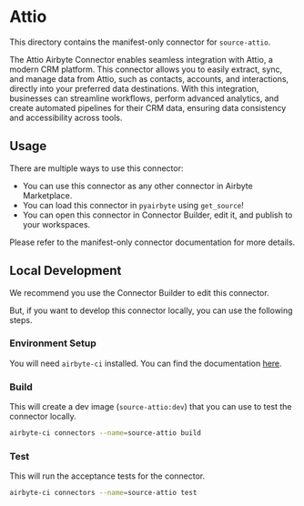 # Attio
This directory contains the manifest-only connector for `source-attio`.

The Attio Airbyte Connector enables seamless integration with Attio, a modern CRM platform. This connector allows you to easily extract, sync, and manage data from Attio, such as contacts, accounts, and interactions, directly into your preferred data destinations. With this integration, businesses can streamline workflows, perform advanced analytics, and create automated pipelines for their CRM data, ensuring data consistency and accessibility across tools.

## Usage
There are multiple ways to use this connector:
- You can use this connector as any other connector in Airbyte Marketplace.
- You can load this connector in `pyairbyte` using `get_source`!
- You can open this connector in Connector Builder, edit it, and publish to your workspaces.

Please refer to the manifest-only connector documentation for more details.

## Local Development
We recommend you use the Connector Builder to edit this connector.

But, if you want to develop this connector locally, you can use the following steps.

### Environment Setup
You will need `airbyte-ci` installed. You can find the documentation [here](airbyte-ci).

### Build
This will create a dev image (`source-attio:dev`) that you can use to test the connector locally.
```bash
airbyte-ci connectors --name=source-attio build
```

### Test
This will run the acceptance tests for the connector.
```bash
airbyte-ci connectors --name=source-attio test
```

